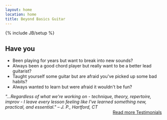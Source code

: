 ```yaml
---
layout: home
location: home
title: Beyond Basics Guitar
---
```

{% include JB/setup %}


<h2>Have you</h2>
<ul id="banner-list"> 
	<li>Been playing for years but want to break into new sounds?</li>
	<li>Always been a good chord player but really want to be a better lead guitarist?</li>
	<li>Taught yourself some guitar but are afraid you've picked up some bad habits?</li>
	<li>Always wanted to learn but were afraid it wouldn't be fun?</li>
</ul>
<div class="quote">
<em>"...Regardless of what we're working on - technique, theory, repertoire, improv - I leave every lesson feeling like I've learned something new,
practical, and essential."    – J. P., Hartford, CT</em>
    
</div>
<div class="action">
	 <a class="btn " style="float:right" href="{{BASE_PATH}}testimonials.html">Read more Testimonials</a>
</div>

<br/>




